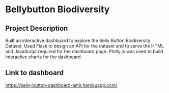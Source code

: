 # Bellybutton Biodiversity

## Project Description

Built an interactive dashboard to explore the Belly Button Biodiversity Dataset. Used Flask to design an API for the dataset and to serve the HTML and JavaScript required for the dashboard page. Plotly.js was used to build interactive charts for the dashboard.

## Link to dashboard

https://belly-button-dashboard-amir.herokuapp.com/
